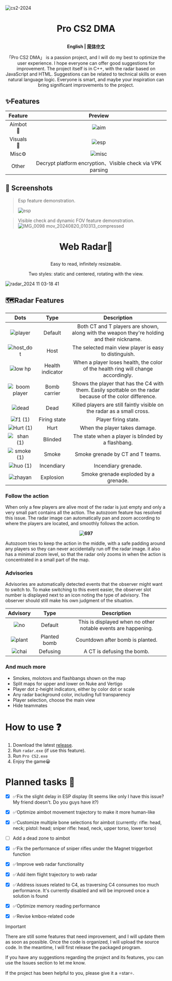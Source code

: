 ![cs2-2024](https://github.com/user-attachments/assets/afbeb13e-1f2f-4a98-a77a-fb0f42a3ecf7)
# <p align="center">Pro CS2 DMA</p>

**<p align="center">English | [简体中文](https://github.com/Enoouo/Pro-CS2_DMA/blob/main/README.cn.md)</p>**


<p align="center">「Pro CS2 DMA」 is a passion project, and I will do my best to optimize the user experience. I hope everyone can offer good suggestions for improvement. The project itself is in C++, with the radar based on JavaScript and HTML. Suggestions can be related to technical skills or even natural language logic. Everyone is smart, and maybe your inspiration can bring significant improvements to the project.</p>

## ✨Features 
|     Feature  |   Preview   |
|  :---:       |   :---:     |
| Aimbot🔫    | ![aim](https://github.com/user-attachments/assets/6ae23d1b-df50-48f3-964f-60830b2745c8)  |
| Visuals👀   | ![esp](https://github.com/user-attachments/assets/d9127f6a-cd54-4c63-af0d-090c5e026cf2)  |
| Misc⚙       | ![misc](https://github.com/user-attachments/assets/ed60409f-c3f7-4fd2-b030-8f1efd88e948) |
| Other       | Decrypt platform encryption、Visible check via VPK parsing  |
 
## 🧩 Screenshots
> Esp feature demonstration.
> 
> ![esp](https://github.com/user-attachments/assets/76f2fe8f-c0d5-4852-97cd-a5b98f7bd548)

> 
> Visible check and dynamic FOV feature demonstration.
> ![IMG_0098 mov_20240820_010313_compressed](https://github.com/user-attachments/assets/54c6202b-45c7-40da-a8a5-36d68993c030)
> 



                              

 

# <p align="center">Web Radar🧭</p>
<p align="center">Easy to read, infinitely resizeable.</p>
<p align="center">Two styles: static and centered, rotating with the view.</p>

![radar_2024 11 03-18 41](https://github.com/user-attachments/assets/30b4b6c6-2239-435d-bd4c-f6f26f656e8a)


## 🗺Radar Features
|     Dots    |   Type   |     Description     |
|  :---:       |   :---:  |         :---:       |
| ![player](https://github.com/user-attachments/assets/b41a9cdc-6461-47e9-a2c8-860e13e1f260) | Default     | Both CT and T players are shown, along with the weapon they're holding and their nickname.    |
|  ![host_dot](https://github.com/user-attachments/assets/98a2df8b-3722-49b0-b36d-c5a38267a245)| Host       | The selected main view player is easy to distinguish.      |
| ![low hp](https://github.com/user-attachments/assets/101e1743-abca-4cf3-a6c8-f2dbe81ca284) | Health indicator  | When a player loses health, the color of the health ring will change accordingly.      |
| ![boom player](https://github.com/user-attachments/assets/44848735-f3ee-4c59-9d8e-a6476ef302e7)| Bomb carrier  | Shows the player that has the C4 with them. Easily spottable on the radar because of the color difference. |
| ![dead](https://github.com/user-attachments/assets/16de6160-cb20-4273-b4ef-7e255db29bff)| Dead  | Killed players are still faintly visible on the radar as a small cross.      |
| ![f1 (1)](https://github.com/user-attachments/assets/e6e2fcf2-d29a-4c14-bbb6-da1b9a845ce0)| Firing state  | Player firing state.      |
| ![Hurt (1)](https://github.com/user-attachments/assets/8207e985-e6f9-49ff-ac47-776c3e7abf0d)| Hurt  | When the player takes damage.     |
| ![shan (1)](https://github.com/user-attachments/assets/7a4edc95-f4bf-4323-8833-485db1b82173)| Blinded | The state when a player is blinded by a flashbang.     |
| ![smoke (1)](https://github.com/user-attachments/assets/e0287184-10de-47f0-8cf9-9e3ed3697d86)| Smoke | Smoke grenade by CT and T teams.     |
| ![huo (1)](https://github.com/user-attachments/assets/354542b5-0c90-46f2-8f46-ae2b1a0905dd)| Incendiary  | Incendiary grenade.     |
| ![zhayan](https://github.com/user-attachments/assets/09937762-0e49-46f2-ac1e-bd0bf7fd0547)| Explosion  | Smoke grenade exploded by a grenade.     |

### Follow the action  

When only a few players are alive most of the radar is just empty and only a very small part contains all the action. The autozoom feature has resolved this issue. The radar image can automatically pan and zoom according to where the players are located, and smoothly follows the action.
  **<p align="center">![697](https://github.com/user-attachments/assets/28a271a4-d1ce-4516-ac13-740db8efcab0)</p>** 
Autozoom tries to keep the action in the middle, with a safe padding around any players so they can never accidentally run off the radar image. it also has a minimal zoom level, so that the radar only zooms in when the action is concentrated in a small part of the map.  

  


### Advisories

  Advisories are automatically detected events that the observer might want to switch to. To make switching to this event easier, the observer slot number is displayed next to an icon noting the type of advisory. The observer should still make his own judgment of the situation.  

|     Advisory    |   Type   |     Description     |
|  :---:       |   :---:  |         :---:       |
| ![no](https://github.com/user-attachments/assets/285a2d04-5001-4a59-ac1f-b954e4c15fc1)| Default     | This is displayed when no other notable events are happening.    |
| ![plant](https://github.com/user-attachments/assets/af6671fc-581c-4858-af52-b39487e2d625)| Planted bomb  | Countdown after bomb is planted.      |  
| ![chai](https://github.com/user-attachments/assets/8b698bfc-623b-4d75-b6a9-5334384db852)| Defusing      | A CT is defusing the bomb.      |



### And much more
  + Smokes, molotovs and flashbangs shown on the map
  + Split maps for upper and lower on Nuke and Vertigo 
  + Player dot z-height indicators, either by color dot or scale
  + Any radar background color, including full transparency
  + Player selection, choose the main view
  + Hide teammates



# How to use ❓

  1. Download the latest [release](https://github.com/Enoouo/Pro-CS2_DMA/releases).
  2. Run `radar.exe` (if use this feature).
  3. Run `Pro CS2.exe`
  4. Enjoy the game😀


# Planned tasks 📑  

  - [x] ✅Fix the slight delay in ESP display (It seems like only I have this issue? My friend doesn't. Do you guys have it?)
  - [x] ✅Optimize aimbot movement trajectory to make it more human-like
  - [x] ✅Customize multiple bone selections for aimbot (currently: rifle: head, neck; pistol: head; sniper rifle: head, neck, upper torso, lower torso)
  - [ ] Add a dead zone to aimbot
  - [x] ✅Fix the performance of sniper rifles under the Magnet triggerbot function
  - [x] ✅Improve web radar functionality
  - [x] ✅Add item flight trajectory to web radar
  - [x] ✅Address issues related to C4, as traversing C4 consumes too much performance. It's currently disabled and will be improved once a solution is found
  - [x] ✅Optimize memory reading performance
  - [x] ✅Revise kmbox-related code

    

    

> [!IMPORTANT]
> There are still some features that need improvement, and I will update them as soon as possible. Once the code is organized, I will upload the source code. In the meantime, I will first release the packaged program. 

If you have any suggestions regarding the project and its features, you can use the Issues section to let me know. 

If the project has been helpful to you, please give it a ⭐star⭐.




